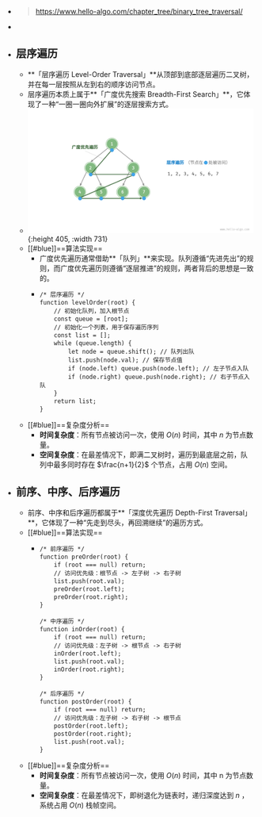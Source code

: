- > https://www.hello-algo.com/chapter_tree/binary_tree_traversal/
-
- ## 层序遍历
	- **「层序遍历 Level-Order Traversal」**从顶部到底部逐层遍历二叉树，并在每一层按照从左到右的顺序访问节点。
	- 层序遍历本质上属于**「广度优先搜索 Breadth-First Search」**，它体现了一种“一圈一圈向外扩展”的逐层搜索方式。
	- ![image.png](../assets/image_1685425788725_0.png){:height 405, :width 731}
	- [[#blue]]==算法实现==
		- 广度优先遍历通常借助**「队列」**来实现。队列遵循“先进先出”的规则，而广度优先遍历则遵循“逐层推进”的规则，两者背后的思想是一致的。
		- ```
		  /* 层序遍历 */
		  function levelOrder(root) {
		      // 初始化队列，加入根节点
		      const queue = [root];
		      // 初始化一个列表，用于保存遍历序列
		      const list = [];
		      while (queue.length) {
		          let node = queue.shift(); // 队列出队
		          list.push(node.val); // 保存节点值
		          if (node.left) queue.push(node.left); // 左子节点入队
		          if (node.right) queue.push(node.right); // 右子节点入队
		      }
		      return list;
		  }
		  ```
	- [[#blue]]==复杂度分析==
		- **时间复杂度**：所有节点被访问一次，使用 $O(n)$ 时间，其中 $n$ 为节点数量。
		- **空间复杂度**：在最差情况下，即满二叉树时，遍历到最底层之前，队列中最多同时存在 $\frac{n+1}{2}$ 个节点，占用 $O(n)$ 空间。
- ## 前序、中序、后序遍历
	- 前序、中序和后序遍历都属于**「深度优先遍历 Depth-First Traversal」**，它体现了一种“先走到尽头，再回溯继续”的遍历方式。
	- [[#blue]]==算法实现==
		- ```
		  /* 前序遍历 */
		  function preOrder(root) {
		      if (root === null) return;
		      // 访问优先级：根节点 -> 左子树 -> 右子树
		      list.push(root.val);
		      preOrder(root.left);
		      preOrder(root.right);
		  }
		  
		  /* 中序遍历 */
		  function inOrder(root) {
		      if (root === null) return;
		      // 访问优先级：左子树 -> 根节点 -> 右子树
		      inOrder(root.left);
		      list.push(root.val);
		      inOrder(root.right);
		  }
		  
		  /* 后序遍历 */
		  function postOrder(root) {
		      if (root === null) return;
		      // 访问优先级：左子树 -> 右子树 -> 根节点
		      postOrder(root.left);
		      postOrder(root.right);
		      list.push(root.val);
		  }
		  ```
	- [[#blue]]==复杂度分析==
		- **时间复杂度**：所有节点被访问一次，使用 $O(n)$ 时间，其中 n 为节点数量。
		- **空间复杂度**：在最差情况下，即树退化为链表时，递归深度达到 $n$ ，系统占用 $O(n)$ 栈帧空间。